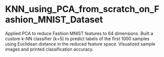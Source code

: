 # KNN_using_PCA_from_scratch_on_Fashion_MNIST_Dataset
Applied PCA to reduce Fashion MNIST features to 64 dimensions. Built a custom k-NN classifier (k=5) to predict labels of the first 1000 samples using Euclidean distance in the reduced feature space. Visualized sample images and printed classification accuracy.

